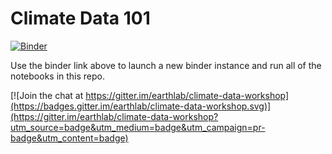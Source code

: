 # Climate Data 101

[![Binder](https://mybinder.org/badge_logo.svg)](https://mybinder.org/v2/gh/earthlab/climate-data-101/main)

Use the binder link above to launch a new binder instance
and run all of the notebooks in this repo.

[![Join the chat at https://gitter.im/earthlab/climate-data-workshop](https://badges.gitter.im/earthlab/climate-data-workshop.svg)](https://gitter.im/earthlab/climate-data-workshop?utm_source=badge&utm_medium=badge&utm_campaign=pr-badge&utm_content=badge)
